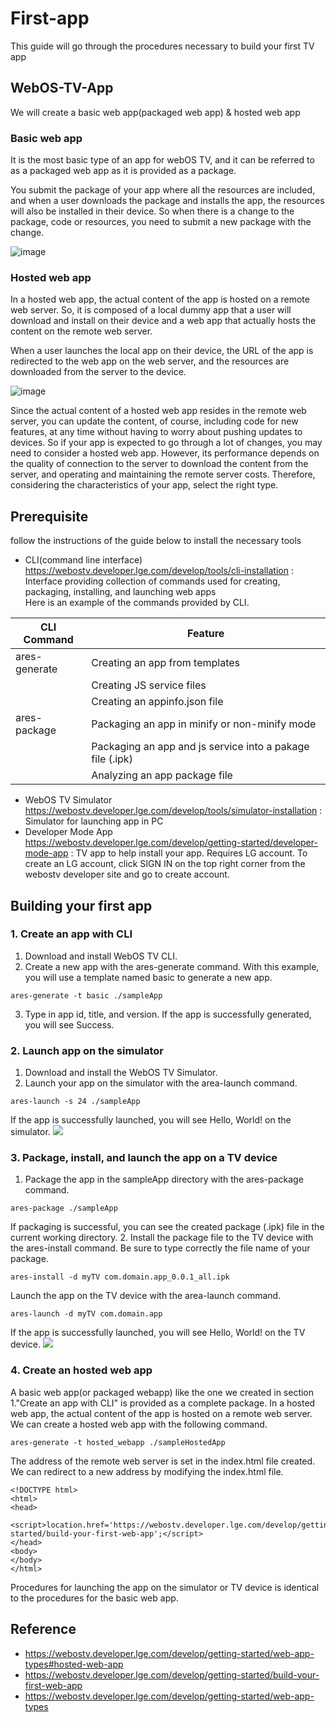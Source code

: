 # First-app
This guide will go through the procedures necessary to build your first TV app

## WebOS-TV-App
We will create a basic web app(packaged web app) & hosted web app
### Basic web app
It is the most basic type of an app for webOS TV, and it can be referred to as a packaged web app as it is provided as a package.

You submit the package of your app where all the resources are included, and when a user downloads the package and installs the app, the resources will also be installed in their device. So when there is a change to the package, code or resources, you need to submit a new package with the change.

![image](https://github.com/youngheoncho/webos-hackathon/assets/111717000/0bee5961-cc9e-4385-9be7-a9a6a9e7637a)


### Hosted web app
In a hosted web app, the actual content of the app is hosted on a remote web server. So, it is composed of a local dummy app that a user will download and install on their device and a web app that actually hosts the content on the remote web server.

When a user launches the local app on their device, the URL of the app is redirected to the web app on the web server, and the resources are downloaded from the server to the device.

![image](https://github.com/youngheoncho/webos-hackathon/assets/111717000/56d15eea-182a-4ae9-ac14-23a724458d57)

Since the actual content of a hosted web app resides in the remote web server, you can update the content, of course, including code for new features, at any time without having to worry about pushing updates to devices. So if your app is expected to go through a lot of changes, you may need to consider a hosted web app. However, its performance depends on the quality of connection to the server to download the content from the server, and operating and maintaining the remote server costs. Therefore, considering the characteristics of your app, select the right type.

## Prerequisite
follow the instructions of the guide below to install the necessary tools
* CLI(command line interface) https://webostv.developer.lge.com/develop/tools/cli-installation : Interface providing collection of commands used for creating, packaging, installing, and launching web apps
<br> Here is an example of the commands provided by CLI.

| CLI Command | Feature |
| ------ | ------ |
|ares-generate|Creating an app from templates|
||Creating JS service files|
||Creating an appinfo.json file|
|ares-package|Packaging an app in minify or non-minify mode|
||Packaging an app and js service into a pakage file (.ipk)|
||Analyzing an app package file|

* WebOS TV Simulator https://webostv.developer.lge.com/develop/tools/simulator-installation : Simulator for launching app in PC
* Developer Mode App https://webostv.developer.lge.com/develop/getting-started/developer-mode-app : TV app to help install your app. Requires LG account.
To create an LG account, click SIGN IN on the top right corner from the webostv developer site and go to create account.

## Building your first app

### 1. Create an app with CLI
1. Download and install WebOS TV CLI.
2. Create a new app with the ares-generate command. With this example, you will use a template named basic to generate a new app.
```
ares-generate -t basic ./sampleApp
```
3. Type in app id, title, and version.
If the app is successfully generated, you will see Success.

### 2. Launch app on the simulator
1. Download and install the WebOS TV Simulator.
2. Launch your app on the simulator with the area-launch command.
```
ares-launch -s 24 ./sampleApp
```
If the app is successfully launched, you will see Hello, World! on the simulator.
![](https://github.com/youngheoncho/webos-hackathon/blob/main/01.First-app/images/hello_world.png?raw=true)

### 3. Package, install, and launch the app on a TV device

1. Package the app in the sampleApp directory with the ares-package command.

```
ares-package ./sampleApp
```
If packaging is successful, you can see the created package (.ipk) file in the current working directory.
2. Install the package file to the TV device with the ares-install command. Be sure to type correctly the file name of your package.
```
ares-install -d myTV com.domain.app_0.0.1_all.ipk
```
Launch the app on the TV device with the area-launch command.
```
ares-launch -d myTV com.domain.app
```
If the app is successfully launched, you will see Hello, World! on the TV device.
![](https://github.com/youngheoncho/webos-hackathon/blob/main/01.First-app/images/hello_world.png?raw=true)

### 4. Create an hosted web app
A basic web app(or packaged webapp) like the one we created in section 1."Create an app with CLI" is provided as a complete package.
In a hosted web app, the actual content of the app is hosted on a remote web server.
We can create a hosted web app with the following command.
```
ares-generate -t hosted_webapp ./sampleHostedApp
```
The address of the remote web server is set in the index.html file created. We can redirect to a new address by modifying the index.html file.
```
<!DOCTYPE html>
<html>
<head>
	<script>location.href='https://webostv.developer.lge.com/develop/getting-started/build-your-first-web-app';</script>
</head>
<body>
</body>
</html>
```
Procedures for launching the app on the simulator or TV device is identical to the procedures for the basic web app.

## Reference
* https://webostv.developer.lge.com/develop/getting-started/web-app-types#hosted-web-app
* https://webostv.developer.lge.com/develop/getting-started/build-your-first-web-app
* https://webostv.developer.lge.com/develop/getting-started/web-app-types
